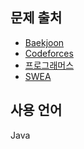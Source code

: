  ## 문제 출처
 - [Baekjoon](https://www.acmicpc.net/)
 - [Codeforces](http://codeforces.com/)
 - [프로그래머스](https://programmers.co.kr/learn/challenges)
 - [SWEA](https://swexpertacademy.com/main/main.do)
 
 ## 사용 언어
 Java
